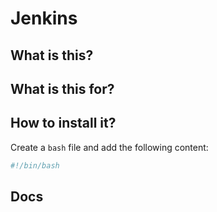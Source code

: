 # Jenkins

## What is this?

## What is this for?

## How to install it?

Create a `bash` file and add the following content:

```bash
#!/bin/bash

```

## Docs

